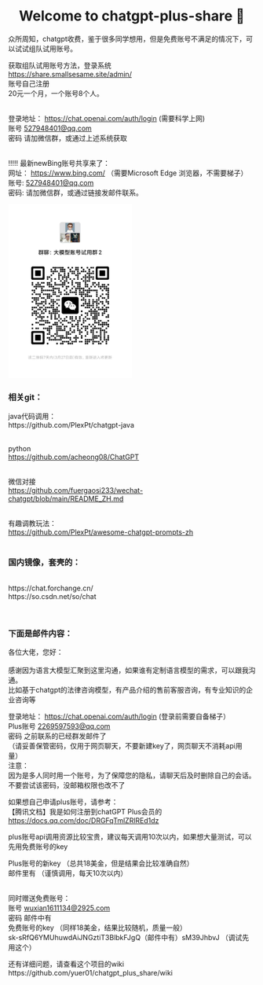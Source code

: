 <h1 align="center">Welcome to chatgpt-plus-share 👋</h1>
<p>
  众所周知，chatgpt收费，鉴于很多同学想用，但是免费账号不满足的情况下，可以试试组队试用账号。
</p>
<p>

获取组队试用账号方法，登录系统<br/>
https://share.smallsesame.site/admin/ <br/>
账号自己注册 <br/>
20元一个月，一个账号8个人。<br/><br/>



登录地址： https://chat.openai.com/auth/login (需要科学上网) <br/>
账号 527948401@qq.com <br/>
密码 请加微信群，或通过上述系统获取<br/><br/>


!!!!! 最新newBing账号共享来了：<br/>
网址： https://www.bing.com/ （需要Microsoft Edge 浏览器，不需要梯子）<br/>
账号: 527948401@qq.com<br/>
密码: 请加微信群，或通过链接发邮件联系。<br/>


<img style="width:50%" src="./doc/img/20230320094853.jpg" />
</p>

<p>
<h3>相关git：</h3> 
java代码调用：<br/>
https://github.com/PlexPt/chatgpt-java <br/><br/>

python<br/>
https://github.com/acheong08/ChatGPT<br/><br/>

微信对接<br/>
https://github.com/fuergaosi233/wechat-chatgpt/blob/main/README_ZH.md<br/><br/>

有趣调教玩法：<br/>
https://github.com/PlexPt/awesome-chatgpt-prompts-zh<br/><br/>


</p>
<p>
<h3>国内镜像，套壳的：</h3><br/>
https://chat.forchange.cn/<br/>
https://so.csdn.net/so/chat
</p>

<p>
<br/>
<h3>下面是邮件内容：</h3>

各位大佬，您好：<br/>
<br/>
感谢因为语言大模型汇聚到这里沟通，如果谁有定制语言模型的需求，可以跟我沟通。<br/>
比如基于chatgpt的法律咨询模型，有产品介绍的售前客服咨询，有专业知识的企业咨询等<br/>

登录地址： https://chat.openai.com/auth/login (登录前需要自备梯子）<br/>
Plus账号 2269597593@qq.com<br/>
密码 之前联系的已经群发邮件了<br/>
（请妥善保管密码，仅用于网页聊天，不要新建key了，网页聊天不消耗api用量）<br/>
注意： <br/>
因为是多人同时用一个账号，为了保障您的隐私，请聊天后及时删除自己的会话。<br/>
不要尝试该密码，没邮箱权限也改不了<br/>

如果想自己申请plus账号，请参考： <br/>
【腾讯文档】我是如何注册到chatGPT Plus会员的<br/>
https://docs.qq.com/doc/DRGFqTmlZRlREd1dz<br/>

plus账号api调用资源比较宝贵，建议每天调用10次以内，如果想大量测试，可以先用免费账号的key<br/>

Plus账号的新key （总共18美金，但是结果会比较准确自然）<br/>
邮件里有 （谨慎调用，每天10次以内）<br/><br/>


同时赠送免费账号：<br/>
账号 wuxian1611134@2925.com<br/>
密码  邮件中有<br/>
免费账号的key （同样18美金，结果比较随机，质量一般）<br/>
sk-sRfQ6YMUhuwdAiJNGztiT3BlbkFJgQ（邮件中有）sM39JhbvJ （调试先用这个）<br/>
</p>

<p>
还有详细问题，请查看这个项目的wiki<br/>
https://github.com/yuer01/chatgpt_plus_share/wiki
</p>